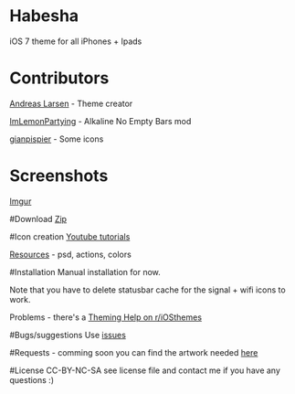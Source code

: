 # Habesha
iOS 7 theme for all iPhones + Ipads

# Contributors
[Andreas Larsen](http://www.andreaslarsen.dk) - Theme creator

[ImLemonPartying](http://www.reddit.com/user/ImLemonPartying) - Alkaline No Empty Bars mod

[gianpispier](https://github.com/gianpispier) - Some icons

# Screenshots
[Imgur](http://imgur.com/a/7uDxB)

#Download
[Zip](https://github.com/andreaslarsen/habesha/archive/master.zip)

#Icon creation
[Youtube tutorials](https://www.youtube.com/watch?v=Xu9YZSiugzg&list=PLu10KOqPpseQVdqkfgSX2C8liWPSGG0bb)

[Resources](https://github.com/andreaslarsen/habesha-resources) - psd, actions, colors

#Installation
Manual installation for now. 

Note that you have to delete statusbar cache for the signal + wifi icons to work.

Problems - there's a [Theming Help on r/iOSthemes](http://www.reddit.com/r/iOSthemes/)

#Bugs/suggestions
Use [issues](https://github.com/andreaslarsen/habesha/issues/)

#Requests - comming soon
you can find the artwork needed [here](http://bendodson.com/projects/itunes-artwork-finder/?entity=software&show=habesha&country=us)

#License
CC-BY-NC-SA see license file and contact me if you have any questions :)
